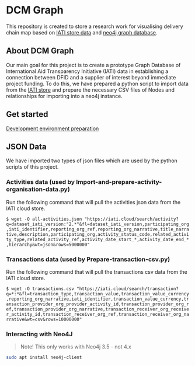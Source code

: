 # DCM Graph

This repository is created to store a research work for visualising delivery chain map based on [IATI store data](https://iati.cloud) and [neo4j graph database](https://neo4j.com).

## About DCM Graph
Our main goal for this project is to create a prototype Graph Database of International Aid Transparency Initiative (IATI) data in establishing a connection between DFID and a supplier of interest beyond immediate project funding. To do this, we have prepared a python script to import data from the [IATI store](https://iati.cloud) and prepare the necessary CSV files of Nodes and relationships for importing into a neo4j instance. 

## Get started
[Development environment preparation](https://github.com/DFID/dcm-graph/wiki)

## JSON Data
We have imported two types of json files which are used by the python scripts of this project.

### Activities data (used by Import-and-prepare-activity-organisation-data.py) ###

Run the following command that will pull the activities json data from the IATI cloud store.

`$ wget -O all-activities.json "https://iati.cloud/search/activity?q=dataset_iati_version:"2.*"&fl=dataset_iati_version,participating_org,iati_identifier,reporting_org_ref,reporting_org_narrative,title_narrative,description,participating_org,activity_status_code,related_activity_type,related_activity_ref,activity_date_start_*,activity_date_end_*,hierarchy&wt=json&rows=5000000"`

### Transactions data (used by Prepare-transaction-csv.py) ###

Run the following command that will pull the transactions csv data from the IATI cloud store.

`$ wget -O transactions.csv "https://iati.cloud/search/transaction?q=*:*&fl=transaction_type,transaction_value,transaction_value_currency,reporting_org_narrative,iati_identifier,transaction_value_currency,transaction_provider_org_provider_activity_id,transaction_provider_org_ref,transaction_provider_org_narrative,transaction_receiver_org_receiver_activity_id,transaction_receiver_org_ref,transaction_receiver_org_narrative&wt=csv&rows=10000000"`

### Interacting with Neo4J

> Note! This only works with Neo4j 3.5 - not 4.x

```sh
sudo apt install neo4j-client
```